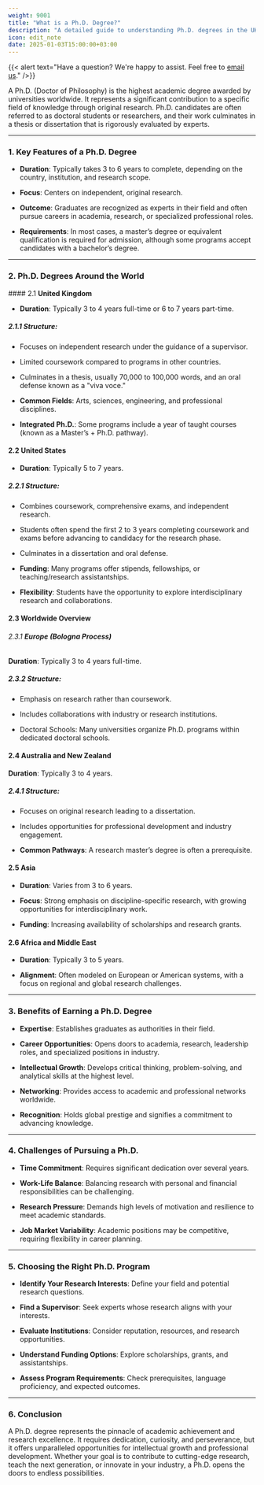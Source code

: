 ```yaml
---
weight: 9001
title: "What is a Ph.D. Degree?"
description: "A detailed guide to understanding Ph.D. degrees in the UK, USA, and globally."
icon: edit_note
date: 2025-01-03T15:00:00+03:00
---
```


{{< alert text="Have a question? We're happy to assist. Feel free to [email us](mailto:support@highereduspot.com)." />}}

A Ph.D. (Doctor of Philosophy) is the highest academic degree awarded by universities worldwide. It represents a significant contribution to a specific field of knowledge through original research. Ph.D. candidates are often referred to as doctoral students or researchers, and their work culminates in a thesis or dissertation that is rigorously evaluated by experts.

---

### 1. **Key Features of a Ph.D. Degree**

- **Duration**: Typically takes 3 to 6 years to complete, depending on the country, institution, and research scope.

- **Focus**: Centers on independent, original research.

- **Outcome**: Graduates are recognized as experts in their field and often pursue careers in academia, research, or specialized professional roles.

- **Requirements**: In most cases, a master’s degree or equivalent qualification is required for admission, although some programs accept candidates with a bachelor’s degree.

---

### 2. **Ph.D. Degrees Around the World**

#### 2.1 **United Kingdom**

- **Duration**: Typically 3 to 4 years full-time or 6 to 7 years part-time.

##### 2.1.1 **Structure**:

- Focuses on independent research under the guidance of a supervisor.

- Limited coursework compared to programs in other countries.

- Culminates in a thesis, usually 70,000 to 100,000 words, and an oral defense known as a "viva voce."

- **Common Fields**: Arts, sciences, engineering, and professional disciplines.

- **Integrated Ph.D.**: Some programs include a year of taught courses (known as a Master’s + Ph.D. pathway).

#### 2.2 **United States**

- **Duration**: Typically 5 to 7 years.

##### 2.2.1 **Structure**:

- Combines coursework, comprehensive exams, and independent research.

- Students often spend the first 2 to 3 years completing coursework and exams before advancing to candidacy for the research phase.

- Culminates in a dissertation and oral defense.

- **Funding**: Many programs offer stipends, fellowships, or teaching/research assistantships.

- **Flexibility**: Students have the opportunity to explore interdisciplinary research and collaborations.

#### 2.3 **Worldwide Overview**

###### 2.3.1 **Europe (Bologna Process)**

**Duration**: Typically 3 to 4 years full-time.

##### 2.3.2 **Structure**:

- Emphasis on research rather than coursework.

- Includes collaborations with industry or research institutions.

- Doctoral Schools: Many universities organize Ph.D. programs within dedicated doctoral schools.

#### 2.4 **Australia and New Zealand**

**Duration**: Typically 3 to 4 years.

##### 2.4.1 **Structure**:

- Focuses on original research leading to a dissertation.

- Includes opportunities for professional development and industry engagement.

- **Common Pathways**: A research master’s degree is often a prerequisite.

#### 2.5 **Asia**

- **Duration**: Varies from 3 to 6 years.

- **Focus**: Strong emphasis on discipline-specific research, with growing opportunities for interdisciplinary work.

- **Funding**: Increasing availability of scholarships and research grants.

#### 2.6 **Africa and Middle East**

- **Duration**: Typically 3 to 5 years.

- **Alignment**: Often modeled on European or American systems, with a focus on regional and global research challenges.

---

### 3. **Benefits of Earning a Ph.D. Degree**

- **Expertise**: Establishes graduates as authorities in their field.

- **Career Opportunities**: Opens doors to academia, research, leadership roles, and specialized positions in industry.

- **Intellectual Growth**: Develops critical thinking, problem-solving, and analytical skills at the highest level.

- **Networking**: Provides access to academic and professional networks worldwide.

- **Recognition**: Holds global prestige and signifies a commitment to advancing knowledge.

---

### 4. **Challenges of Pursuing a Ph.D.**

- **Time Commitment**: Requires significant dedication over several years.

- **Work-Life Balance**: Balancing research with personal and financial responsibilities can be challenging.

- **Research Pressure**: Demands high levels of motivation and resilience to meet academic standards.

- **Job Market Variability**: Academic positions may be competitive, requiring flexibility in career planning.

---

### 5. **Choosing the Right Ph.D. Program**

- **Identify Your Research Interests**: Define your field and potential research questions.

- **Find a Supervisor**: Seek experts whose research aligns with your interests.

- **Evaluate Institutions**: Consider reputation, resources, and research opportunities.

- **Understand Funding Options**: Explore scholarships, grants, and assistantships.

- **Assess Program Requirements**: Check prerequisites, language proficiency, and expected outcomes.

---

### 6. **Conclusion**

A Ph.D. degree represents the pinnacle of academic achievement and research excellence. It requires dedication, curiosity, and perseverance, but it offers unparalleled opportunities for intellectual growth and professional development. Whether your goal is to contribute to cutting-edge research, teach the next generation, or innovate in your industry, a Ph.D. opens the doors to endless possibilities.